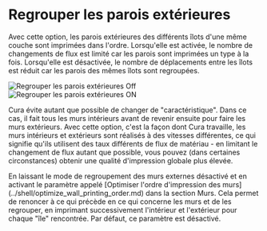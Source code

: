 Regrouper les parois extérieures
====
Avec cette option, les parois extérieures des différents îlots d'une même couche sont imprimées dans l'ordre. Lorsqu'elle est activée, le nombre de changements de flux est limité car les parois sont imprimées un type à la fois. Lorsqu'elle est désactivée, le nombre de déplacements entre les îlots est réduit car les parois des mêmes îlots sont regroupées.

![Regrouper les parois extérieures Off](../../articles/images/group_outer_walls_off.png)
![Regrouper les parois extérieures ON](../../articles/images/group_outer_walls_on.png)

Cura évite autant que possible de changer de "caractéristique". Dans ce cas, il fait tous les murs intérieurs avant de revenir ensuite pour faire les murs extérieurs. Avec cette option, c'est la façon dont Cura travaille, les murs intérieurs et extérieurs sont réalisés à des vitesses différentes, ce qui signifie qu'ils utilisent des taux différents de flux de matériau - en limitant le changement de flux autant que possible, vous pouvez (dans certaines circonstances) obtenir une qualité d'impression globale plus élevée.

En laissant le mode de regroupement des murs externes désactivé et en activant le paramètre appelé [Optimiser l'ordre d'impression des murs] (../shell/optimize_wall_printing_order.md) dans la section Murs. Cela permet de renoncer à ce qui précède en ce qui concerne les murs et de les regrouper, en imprimant successivement l'intérieur et l'extérieur pour chaque "île" rencontrée. Par défaut, ce paramètre est désactivé.
